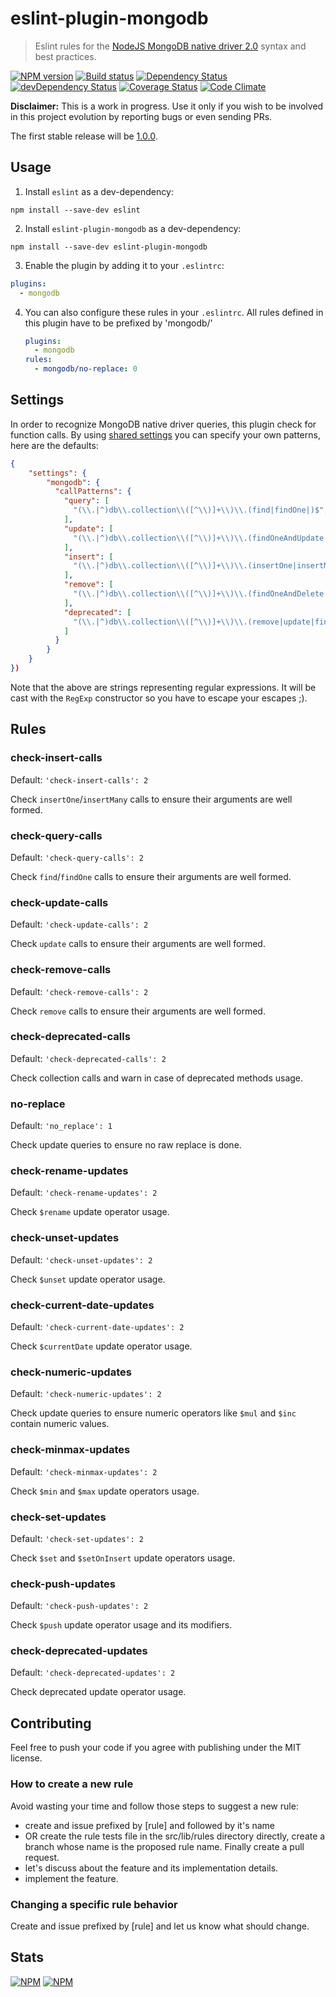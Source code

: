 # eslint-plugin-mongodb
> Eslint rules for the [NodeJS MongoDB native driver 2.0](http://mongodb.github.io/node-mongodb-native/2.0/) syntax and best practices.

[![NPM version](https://badge.fury.io/js/eslint-plugin-mongodb.svg)](https://npmjs.org/package/eslint-plugin-mongodb) [![Build status](https://secure.travis-ci.org/nfroidure/eslint-plugin-mongodb.svg)](https://travis-ci.org/nfroidure/eslint-plugin-mongodb) [![Dependency Status](https://david-dm.org/nfroidure/eslint-plugin-mongodb.svg)](https://david-dm.org/nfroidure/eslint-plugin-mongodb) [![devDependency Status](https://david-dm.org/nfroidure/eslint-plugin-mongodb/dev-status.svg)](https://david-dm.org/nfroidure/eslint-plugin-mongodb#info=devDependencies) [![Coverage Status](https://coveralls.io/repos/nfroidure/eslint-plugin-mongodb/badge.svg?branch=master)](https://coveralls.io/r/nfroidure/eslint-plugin-mongodb?branch=master) [![Code Climate](https://codeclimate.com/github/nfroidure/eslint-plugin-mongodb.svg)](https://codeclimate.com/github/nfroidure/eslint-plugin-mongodb)

**Disclaimer:**
This is a work in progress. Use it only if you wish to be involved in this
 project evolution by reporting bugs or even sending PRs.

The first stable release will be [1.0.0](https://github.com/nfroidure/eslint-plugin-mongodb/milestones/v1.0.0).

## Usage

1. Install `eslint` as a dev-dependency:

```shell
npm install --save-dev eslint
```

2. Install `eslint-plugin-mongodb` as a dev-dependency:

```shell
npm install --save-dev eslint-plugin-mongodb
```

3. Enable the plugin by adding it to your `.eslintrc`:

```yaml
plugins:
  - mongodb
```

4. You can also configure these rules in your `.eslintrc`. All rules defined in
 this plugin have to be prefixed by 'mongodb/'

    ```yaml
    plugins:
      - mongodb
    rules:
      - mongodb/no-replace: 0
    ```

## Settings

In order to recognize MongoDB native driver queries, this plugin check for
function calls. By using [shared settings](http://eslint.org/docs/user-guide/configuring.html#adding-shared-settings)
 you can specify your own patterns, here are the defaults:

```json
{
    "settings": {
        "mongodb": {
          "callPatterns": {
            "query": [
              "(\\.|^)db\\.collection\\([^\\)]+\\)\\.(find|findOne|)$",
            ],
            "update": [
              "(\\.|^)db\\.collection\\([^\\)]+\\)\\.(findOneAndUpdate|updateOne|updateMany)$",
            ],
            "insert": [
              "(\\.|^)db\\.collection\\([^\\)]+\\)\\.(insertOne|insertMany)$",
            ],
            "remove": [
              "(\\.|^)db\\.collection\\([^\\)]+\\)\\.(findOneAndDelete|deleteOne|deleteMany)$",
            ],
            "deprecated": [
              "(\\.|^)db\\.collection\\([^\\)]+\\)\\.(remove|update|findAndModify|ensureIndex|findAndRemove|insert|dropAllIndexes)$",
            ]
          }
        }
    }
})
```

Note that the above are strings representing regular expressions. It will be
 cast with the `RegExp` constructor so you have to escape your escapes ;).

## Rules

### check-insert-calls

Default: `'check-insert-calls': 2`

Check `insertOne`/`insertMany` calls to ensure their arguments are well formed.

### check-query-calls

Default: `'check-query-calls': 2`

Check `find`/`findOne` calls to ensure their arguments are well formed.

### check-update-calls

Default: `'check-update-calls': 2`

Check `update` calls to ensure their arguments are well formed.

### check-remove-calls

Default: `'check-remove-calls': 2`

Check `remove` calls to ensure their arguments are well formed.

### check-deprecated-calls

Default: `'check-deprecated-calls': 2`

Check collection calls and warn in case of deprecated methods usage.

### no-replace

Default: `'no_replace': 1`

Check update queries to ensure no raw replace is done.

### check-rename-updates

Default: `'check-rename-updates': 2`

Check `$rename` update operator usage.

### check-unset-updates

Default: `'check-unset-updates': 2`

Check `$unset` update operator usage.

### check-current-date-updates

Default: `'check-current-date-updates': 2`

Check `$currentDate` update operator usage.

### check-numeric-updates

Default: `'check-numeric-updates': 2`

Check update queries to ensure numeric operators like `$mul` and `$inc` contain
 numeric values.

### check-minmax-updates

Default: `'check-minmax-updates': 2`

Check `$min` and `$max` update operators usage.

### check-set-updates

Default: `'check-set-updates': 2`

Check `$set` and `$setOnInsert` update operators usage.

### check-push-updates

Default: `'check-push-updates': 2`

Check `$push` update operator usage and its modifiers.

### check-deprecated-updates

Default: `'check-deprecated-updates': 2`

Check deprecated update operator usage.

## Contributing
Feel free to push your code if you agree with publishing under the MIT license.

### How to create a new rule

Avoid wasting your time and follow those steps to suggest a new rule:
- create and issue prefixed by [rule] and followed by it's name
- OR create the rule tests file in the src/lib/rules directory directly, create
 a branch whose name is the proposed rule name. Finally create a pull request.
- let's discuss about the feature and its implementation details.
- implement the feature.

### Changing a specific rule behavior

Create and issue prefixed by [rule] and let us know what should change.

## Stats
[![NPM](https://nodei.co/npm/eslint-plugin-mongodb.png?downloads=true&stars=true)](https://nodei.co/npm/eslint-plugin-mongodb/)
[![NPM](https://nodei.co/npm-dl/eslint-plugin-mongodb.png)](https://nodei.co/npm/eslint-plugin-mongodb/)
